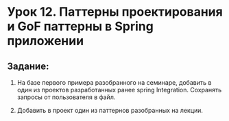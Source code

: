 # Урок 12. Паттерны проектирования и GoF паттерны в Spring приложении #

## Задание: ##

1) На базе первого примера разобранного на семинаре,
   добавить в один из проектов разработанных ранее spring Integration.
   Сохранять запросы от пользователя в файл.

2) Добавить в проект один из паттернов разобранных на лекции.

